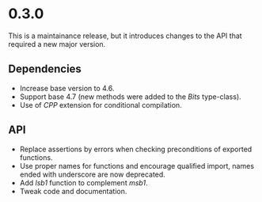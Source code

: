 
0.3.0
=====

This is a maintainance release, but it introduces changes to the API that required a new major version.

Dependencies
-----------

* Increase base version to 4.6.
* Support base 4.7 (new methods were added to the _Bits_ type-class).
* Use of _CPP_ extension for conditional compilation.

API
---

* Replace assertions by errors when checking preconditions of exported functions.
* Use proper names for functions and encourage qualified import, names ended with underscore are now deprecated.
* Add _lsb1_ function to complement _msb1_.
* Tweak code and documentation.

